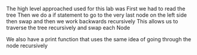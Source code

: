 The high level approached used for this lab was
First we had to read the tree
Then we do a if statement to go to the very last node on the left side then swap and then we work backwards recursively
This allows us to traverse the tree recursively and swap each Node

We also have a print function that uses the same idea of going through the node recursively
